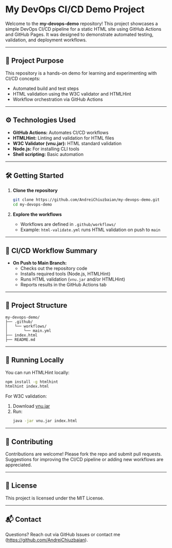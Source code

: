 # My DevOps CI/CD Demo Project

Welcome to the **my-devops-demo** repository! This project showcases a simple DevOps CI/CD pipeline for a static HTML site using GitHub Actions and GitHub Pages.
It was designed to demonstrate automated testing, validation, and deployment workflows.

---

## 🚀 Project Purpose

This repository is a hands-on demo for learning and experimenting with CI/CD concepts:
- Automated build and test steps
- HTML validation using the W3C validator and HTMLHint
- Workflow orchestration via GitHub Actions

---

## ⚙️ Technologies Used

- **GitHub Actions:** Automates CI/CD workflows
- **HTMLHint:** Linting and validation for HTML files
- **W3C Validator (vnu.jar):** HTML standard validation
- **Node.js:** For installing CLI tools
- **Shell scripting:** Basic automation

---

## 🛠️ Getting Started

1. **Clone the repository**
   ```bash
   git clone https://github.com/AndreiChiuzbaian/my-devops-demo.git
   cd my-devops-demo
   ```

2. **Explore the workflows**
   - Workflows are defined in `.github/workflows/`
   - Example: `html-validate.yml` runs HTML validation on push to `main`

---

## 🚦 CI/CD Workflow Summary

- **On Push to Main Branch:**
  - Checks out the repository code
  - Installs required tools (Node.js, HTMLHint)
  - Runs HTML validation (`vnu.jar` and/or HTMLHint)
  - Reports results in the GitHub Actions tab

---

## 📂 Project Structure

```
my-devops-demo/
├── .github/
│   └── workflows/
│       └── main.yml
├── index.html
├── README.md
```

---

## 🧪 Running Locally

You can run HTMLHint locally:
```bash
npm install -g htmlhint
htmlhint index.html
```

For W3C validation:
1. Download [vnu.jar](https://github.com/validator/validator/releases/latest)
2. Run:
   ```bash
   java -jar vnu.jar index.html
   ```

---

## 🤝 Contributing

Contributions are welcome! Please fork the repo and submit pull requests.  
Suggestions for improving the CI/CD pipeline or adding new workflows are appreciated.

---

## 📄 License

This project is licensed under the MIT License.

---

## 📬 Contact

Questions? Reach out via GitHub Issues or contact me (https://github.com/AndreiChiuzbaian).
